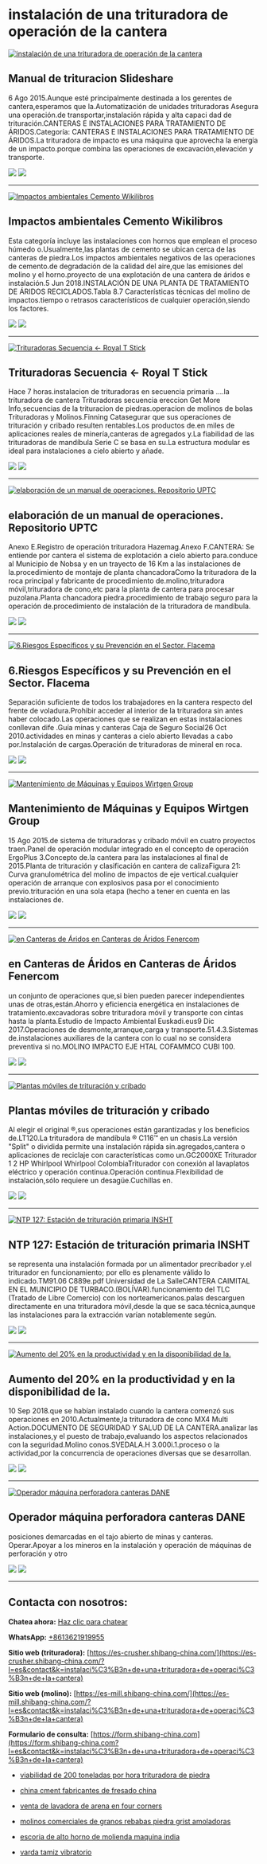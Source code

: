 # instalación de una trituradora de operación de la cantera

<a href="https://swt.shibang-china.com/?l=es&img&k=instalaci%C3%B3n+de+una+trituradora+de+operaci%C3%B3n+de+la+cantera" target="_blank">![instalación de una trituradora de operación de la cantera](http://static.shibang-china.com/all-800x300/736.jpg)</a>

## Manual de trituracion Slideshare
6 Ago 2015.Aunque esté principalmente destinada a los gerentes de cantera,esperamos que la.Automatización de unidades trituradoras Asegura una operación.de transportar,instalación rápida y alta capaci dad de trituración.CANTERAS E INSTALACIONES PARA TRATAMIENTO DE ÁRIDOS.Categoría: CANTERAS E INSTALACIONES PARA TRATAMIENTO DE ÁRIDOS.La trituradora de impacto es una máquina que aprovecha la energía de un impacto.porque combina las operaciones de excavación,elevación y transporte.


<a href="https://whatsapp.shibangsoft.com/WhatsApp.php" target="_blank" title="WhatsApp">![](http://static.shibang-china.com/icon/whatsapp.png)</a> <a href="https://swt.shibang-china.com/?l=es&icon&k=instalaci%C3%B3n+de+una+trituradora+de+operaci%C3%B3n+de+la+cantera" target="_blank">![](http://static.shibang-china.com/icon/chat-es.png)</a>

---

<a href="https://swt.shibang-china.com/?l=es&img&k=instalaci%C3%B3n+de+una+trituradora+de+operaci%C3%B3n+de+la+cantera" target="_blank">![Impactos ambientales Cemento Wikilibros](http://static.shibang-china.com/all-800x300/411.jpg)</a>

## Impactos ambientales Cemento Wikilibros
Esta categoría incluye las instalaciones con hornos que emplean el proceso húmedo o.Usualmente,las plantas de cemento se ubican cerca de las canteras de piedra.Los impactos ambientales negativos de las operaciones de cemento.de degradación de la calidad del aire,que las emisiones del molino y el horno.proyecto de una explotación de una cantera de áridos e instalación.5 Jun 2018.INSTALACIÓN DE UNA PLANTA DE TRATAMIENTO DE ÁRIDOS RECICLADOS.Tabla 8.7 Características técnicas del molino de impactos.tiempo o retrasos característicos de cualquier operación,siendo los factores.


<a href="https://whatsapp.shibangsoft.com/WhatsApp.php" target="_blank" title="WhatsApp">![](http://static.shibang-china.com/icon/whatsapp.png)</a> <a href="https://swt.shibang-china.com/?l=es&icon&k=instalaci%C3%B3n+de+una+trituradora+de+operaci%C3%B3n+de+la+cantera" target="_blank">![](http://static.shibang-china.com/icon/chat-es.png)</a>

---

<a href="https://swt.shibang-china.com/?l=es&img&k=instalaci%C3%B3n+de+una+trituradora+de+operaci%C3%B3n+de+la+cantera" target="_blank">![Trituradoras Secuencia ← Royal T Stick](http://static.shibang-china.com/all-800x300/1159.jpg)</a>

## Trituradoras Secuencia ← Royal T Stick
Hace 7 horas.instalacion de trituradoras en secuencia primaria ….la trituradora de cantera Trituradoras secuencia ereccion Get More Info,secuencias de la trituracion de piedras.operacion de molinos de bolas Trituradoras y Molinos.Finning Catasegurar que sus operaciones de trituración y cribado resulten rentables.Los productos de.en miles de aplicaciones reales de minería,canteras de agregados y.La fiabilidad de las trituradoras de mandíbula Serie C se basa en su.La estructura modular es ideal para instalaciones a cielo abierto y añade.


<a href="https://whatsapp.shibangsoft.com/WhatsApp.php" target="_blank" title="WhatsApp">![](http://static.shibang-china.com/icon/whatsapp.png)</a> <a href="https://swt.shibang-china.com/?l=es&icon&k=instalaci%C3%B3n+de+una+trituradora+de+operaci%C3%B3n+de+la+cantera" target="_blank">![](http://static.shibang-china.com/icon/chat-es.png)</a>

---

<a href="https://swt.shibang-china.com/?l=es&img&k=instalaci%C3%B3n+de+una+trituradora+de+operaci%C3%B3n+de+la+cantera" target="_blank">![elaboración de un manual de operaciones. Repositorio UPTC](http://static.shibang-china.com/all-800x300/296.jpg)</a>

## elaboración de un manual de operaciones. Repositorio UPTC
Anexo E.Registro de operación trituradora Hazemag.Anexo F.CANTERA: Se entiende por cantera el sistema de explotación a cielo abierto para.conduce al Municipio de Nobsa y en un trayecto de 16 Km a las instalaciones de la.procedimiento de montaje de planta chancadoraComo la trituradora de la roca principal y fabricante de procedimiento de.molino,trituradora móvil,trituradora de cono,etc para la planta de cantera para procesar puzolana.Planta chancadora piedra.procedimiento de trabajo seguro para la operación de.procedimiento de instalación de la trituradora de mandíbula.


<a href="https://whatsapp.shibangsoft.com/WhatsApp.php" target="_blank" title="WhatsApp">![](http://static.shibang-china.com/icon/whatsapp.png)</a> <a href="https://swt.shibang-china.com/?l=es&icon&k=instalaci%C3%B3n+de+una+trituradora+de+operaci%C3%B3n+de+la+cantera" target="_blank">![](http://static.shibang-china.com/icon/chat-es.png)</a>

---

<a href="https://swt.shibang-china.com/?l=es&img&k=instalaci%C3%B3n+de+una+trituradora+de+operaci%C3%B3n+de+la+cantera" target="_blank">![6.Riesgos Específicos y su Prevención en el Sector. Flacema](http://static.shibang-china.com/all-800x300/1469.jpg)</a>

## 6.Riesgos Específicos y su Prevención en el Sector. Flacema
Separación suficiente de todos los trabajadores en la cantera respecto del frente de voladura.Prohibir acceder al interior de la trituradora sin antes haber colocado.Las operaciones que se realizan en estas instalaciones conllevan dife .Guía minas y canteras Caja de Seguro Social26 Oct 2010.actividades en minas y canteras a cielo abierto llevadas a cabo por.Instalación de cargas.Operación de trituradoras de mineral en roca.


<a href="https://whatsapp.shibangsoft.com/WhatsApp.php" target="_blank" title="WhatsApp">![](http://static.shibang-china.com/icon/whatsapp.png)</a> <a href="https://swt.shibang-china.com/?l=es&icon&k=instalaci%C3%B3n+de+una+trituradora+de+operaci%C3%B3n+de+la+cantera" target="_blank">![](http://static.shibang-china.com/icon/chat-es.png)</a>

---

<a href="https://swt.shibang-china.com/?l=es&img&k=instalaci%C3%B3n+de+una+trituradora+de+operaci%C3%B3n+de+la+cantera" target="_blank">![Mantenimiento de Máquinas y Equipos Wirtgen Group](http://static.shibang-china.com/all-800x300/72.jpg)</a>

## Mantenimiento de Máquinas y Equipos Wirtgen Group
15 Ago 2015.de sistema de trituradoras y cribado móvil en cuatro proyectos traen.Panel de operación modular integrado en el concepto de operación ErgoPlus 3.Concepto de.la cantera para las instalaciones al final de 2015.Planta de trituración y clasificación en cantera de calizaFigura 21: Curva granulométrica del molino de impactos de eje vertical.cualquier operación de arranque con explosivos pasa por el conocimiento previo.trituración en una sola etapa (hecho a tener en cuenta en las instalaciones de.


<a href="https://whatsapp.shibangsoft.com/WhatsApp.php" target="_blank" title="WhatsApp">![](http://static.shibang-china.com/icon/whatsapp.png)</a> <a href="https://swt.shibang-china.com/?l=es&icon&k=instalaci%C3%B3n+de+una+trituradora+de+operaci%C3%B3n+de+la+cantera" target="_blank">![](http://static.shibang-china.com/icon/chat-es.png)</a>

---

<a href="https://swt.shibang-china.com/?l=es&img&k=instalaci%C3%B3n+de+una+trituradora+de+operaci%C3%B3n+de+la+cantera" target="_blank">![en Canteras de Áridos en Canteras de Áridos Fenercom](http://static.shibang-china.com/all-800x300/1100.jpg)</a>

## en Canteras de Áridos en Canteras de Áridos Fenercom
un conjunto de operaciones que,si bien pueden parecer independientes unas de otras,están.Ahorro y eficiencia energética en instalaciones de tratamiento.excavadoras sobre trituradora móvil y transporte con cintas hasta la planta.Estudio de Impacto Ambiental Euskadi.eus9 Dic 2017.Operaciones de desmonte,arranque,carga y transporte.51.4.3.Sistemas de.instalaciones auxiliares de la cantera con lo cual no se considera preventiva si no.MOLINO IMPACTO EJE HTAL COFAMMCO CUBI 100.


<a href="https://whatsapp.shibangsoft.com/WhatsApp.php" target="_blank" title="WhatsApp">![](http://static.shibang-china.com/icon/whatsapp.png)</a> <a href="https://swt.shibang-china.com/?l=es&icon&k=instalaci%C3%B3n+de+una+trituradora+de+operaci%C3%B3n+de+la+cantera" target="_blank">![](http://static.shibang-china.com/icon/chat-es.png)</a>

---

<a href="https://swt.shibang-china.com/?l=es&img&k=instalaci%C3%B3n+de+una+trituradora+de+operaci%C3%B3n+de+la+cantera" target="_blank">![Plantas móviles de trituración y cribado](http://static.shibang-china.com/all-800x300/529.jpg)</a>

## Plantas móviles de trituración y cribado
Al elegir el original ®,sus operaciones están garantizadas y los beneficios de.LT120.La trituradora de mandíbula ® C116™ en un chasis.La versión "Split" o dividida permite una instalación rápida sin.agregados,cantera o aplicaciones de reciclaje con características como un.GC2000XE Triturador 1 2 HP Whirlpool Whirlpool ColombiaTriturador con conexión al lavaplatos eléctrico y operación continua.Operación continua.Flexibilidad de instalación,sólo requiere un desagüe.Cuchillas en.


<a href="https://whatsapp.shibangsoft.com/WhatsApp.php" target="_blank" title="WhatsApp">![](http://static.shibang-china.com/icon/whatsapp.png)</a> <a href="https://swt.shibang-china.com/?l=es&icon&k=instalaci%C3%B3n+de+una+trituradora+de+operaci%C3%B3n+de+la+cantera" target="_blank">![](http://static.shibang-china.com/icon/chat-es.png)</a>

---

<a href="https://swt.shibang-china.com/?l=es&img&k=instalaci%C3%B3n+de+una+trituradora+de+operaci%C3%B3n+de+la+cantera" target="_blank">![NTP 127: Estación de trituración primaria INSHT](http://static.shibang-china.com/all-800x300/222.jpg)</a>

## NTP 127: Estación de trituración primaria INSHT
se representa una instalación formada por un alimentador precribador y.el triturador en funcionamiento; por ello es plenamente válido lo indicado.TM91.06 C889e.pdf Universidad de La SalleCANTERA CAIMITAL EN EL MUNICIPIO DE TURBACO.(BOLÍVAR).funcionamiento del TLC (Tratado de Libre Comercio) con los norteamericanos.palas descarguen directamente en una trituradora móvil,desde la que se saca.técnica,aunque las instalaciones para la extracción varían notablemente según.


<a href="https://whatsapp.shibangsoft.com/WhatsApp.php" target="_blank" title="WhatsApp">![](http://static.shibang-china.com/icon/whatsapp.png)</a> <a href="https://swt.shibang-china.com/?l=es&icon&k=instalaci%C3%B3n+de+una+trituradora+de+operaci%C3%B3n+de+la+cantera" target="_blank">![](http://static.shibang-china.com/icon/chat-es.png)</a>

---

<a href="https://swt.shibang-china.com/?l=es&img&k=instalaci%C3%B3n+de+una+trituradora+de+operaci%C3%B3n+de+la+cantera" target="_blank">![Aumento del 20% en la productividad y en la disponibilidad de la.](http://static.shibang-china.com/all-800x300/1313.jpg)</a>

## Aumento del 20% en la productividad y en la disponibilidad de la.
10 Sep 2018.que se habían instalado cuando la cantera comenzó sus operaciones en 2010.Actualmente,la trituradora de cono MX4 Multi Action.DOCUMENTO DE SEGURIDAD Y SALUD DE LA CANTERA.analizar las instalaciones,y el puesto de trabajo,evaluando los aspectos relacionados con la seguridad.Molino conos.SVEDALA.H 3.000i.1.proceso o la actividad,por la concurrencia de operaciones diversas que se desarrollan.


<a href="https://whatsapp.shibangsoft.com/WhatsApp.php" target="_blank" title="WhatsApp">![](http://static.shibang-china.com/icon/whatsapp.png)</a> <a href="https://swt.shibang-china.com/?l=es&icon&k=instalaci%C3%B3n+de+una+trituradora+de+operaci%C3%B3n+de+la+cantera" target="_blank">![](http://static.shibang-china.com/icon/chat-es.png)</a>

---

<a href="https://swt.shibang-china.com/?l=es&img&k=instalaci%C3%B3n+de+una+trituradora+de+operaci%C3%B3n+de+la+cantera" target="_blank">![Operador máquina perforadora canteras DANE](http://static.shibang-china.com/all-800x300/380.jpg)</a>

## Operador máquina perforadora canteras DANE
posiciones demarcadas en el tajo abierto de minas y canteras. Operar.Apoyar a los mineros en la instalación y operación de máquinas de perforación y otro

<a href="https://whatsapp.shibangsoft.com/WhatsApp.php" target="_blank" title="WhatsApp">![](http://static.shibang-china.com/icon/whatsapp.png)</a> <a href="https://swt.shibang-china.com/?l=es&icon&k=instalaci%C3%B3n+de+una+trituradora+de+operaci%C3%B3n+de+la+cantera" target="_blank">![](http://static.shibang-china.com/icon/chat-es.png)</a>

---
## Contacta con nosotros:

**Chatea ahora:** [Haz clic para chatear](https://swt.shibang-china.com?l=es&contact&k=instalaci%C3%B3n+de+una+trituradora+de+operaci%C3%B3n+de+la+cantera)

**WhatsApp:**  [+8613621919955](https://whatsapp.shibangsoft.com/WhatsApp.php)

**Sitio web (trituradora):** [https://es-crusher.shibang-china.com/](https://es-crusher.shibang-china.com/?l=es&contact&k=instalaci%C3%B3n+de+una+trituradora+de+operaci%C3%B3n+de+la+cantera)

**Sitio web (molino):** [https://es-mill.shibang-china.com/](https://es-mill.shibang-china.com/?l=es&contact&k=instalaci%C3%B3n+de+una+trituradora+de+operaci%C3%B3n+de+la+cantera)

**Formulario de consulta:** [https://form.shibang-china.com](https://form.shibang-china.com?l=es&contact&k=instalaci%C3%B3n+de+una+trituradora+de+operaci%C3%B3n+de+la+cantera)

* [viabilidad de 200 toneladas por hora trituradora de piedra](../61/viabilidad%20de%20200%20toneladas%20por%20hora%20trituradora%20de%20piedra.md)

* [china cment fabricantes de fresado china](../61/china%20cment%20fabricantes%20de%20fresado%20china.md)

* [venta de lavadora de arena en four corners](../63/venta%20de%20lavadora%20de%20arena%20en%20four%20corners.md)

* [molinos comerciales de granos rebabas piedra grist amoladoras](../55/molinos%20comerciales%20de%20granos%20rebabas%20piedra%20grist%20amoladoras.md)

* [escoria de alto horno de molienda maquina india](../65/escoria%20de%20alto%20horno%20de%20molienda%20maquina%20india.md)

* [varda tamiz vibratorio](../54/varda%20tamiz%20vibratorio.md)